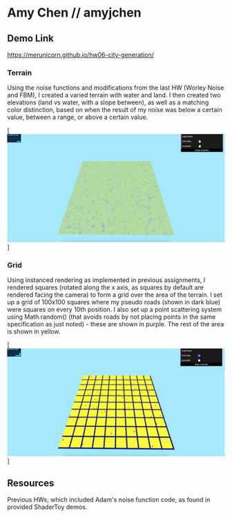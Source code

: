 # Amy Chen // amyjchen

## Demo Link
https://merunicorn.github.io/hw06-city-generation/

### Terrain
Using the noise functions and modifications from the last HW (Worley Noise and FBM), I created a varied terrain with water and land. I then created two elevations (land vs water, with a slope between), as well as a matching color distinction, based on when the result of my noise was below a certain value, between a range, or above a certain value.

[![](terrain.png)]

### Grid
Using instanced rendering as implemented in previous assignments, I rendered squares (rotated along the x axis, as squares by default are rendered facing the camera) to form a grid over the area of the terrain. I set up a grid of 100x100 squares where my pseudo roads (shown in dark blue) were squares on every 10th position. I also set up a point scattering system using Math.random() (that avoids roads by not placing points in the same specification as just noted) - these are shown in purple. The rest of the area is shown in yellow.

[![](grid.png)]

## Resources

Previous HWs, which included Adam's noise function code, as found in provided ShaderToy demos.
